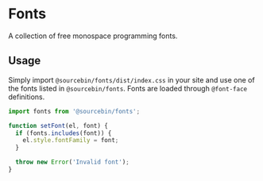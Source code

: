 # Fonts

A collection of free monospace programming fonts.

## Usage

Simply import `@sourcebin/fonts/dist/index.css` in your site and use one of the fonts listed in `@sourcebin/fonts`. Fonts are loaded through `@font-face` definitions.

```js
import fonts from '@sourcebin/fonts';

function setFont(el, font) {
  if (fonts.includes(font)) {
    el.style.fontFamily = font;
  }

  throw new Error('Invalid font');
}
```
